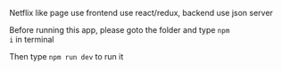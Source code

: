Netflix like page use frontend use react/redux, backend use json server


Before running this app, please goto the folder and type <code>npm i</code> in terminal


Then type <code>npm run dev</code> to run it

